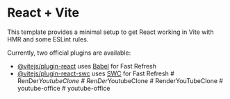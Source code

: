 # React + Vite

This template provides a minimal setup to get React working in Vite with HMR and some ESLint rules.

Currently, two official plugins are available:

- [@vitejs/plugin-react](https://github.com/vitejs/vite-plugin-react/blob/main/packages/plugin-react/README.md) uses [Babel](https://babeljs.io/) for Fast Refresh
- [@vitejs/plugin-react-swc](https://github.com/vitejs/vite-plugin-react-swc) uses [SWC](https://swc.rs/) for Fast Refresh
#   R e n D e r _ Y o u t u b e C l o n e  
 #   R e n D e r _ Y o u t u b e C l o n e  
 #   R e n d e r Y o u T u b e C l o n e  
 #   y o u t u b e - o f f i c e  
 #   y o u t u b e - o f f i c e  
 
